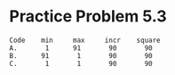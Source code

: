# Practice Problem 5.3

```
Code    min     max     incr    square
A.       1      91       90       90
B.      91       1       90       90
C.       1       1       90       90
```